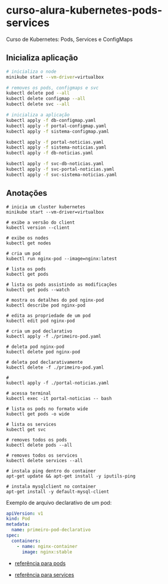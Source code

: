 # curso-alura-kubernetes-pods-services
Curso de Kubernetes: Pods, Services e ConfigMaps

## Inicializa aplicação
```bash
# inicializa o node
minikube start --vm-driver=virtualbox

# removes os pods, configmaps e svc
kubectl delete pod --all
kubectl delete configmap --all
kubectl delete svc --all

# inicializa a aplicação
kubectl apply -f db-configmap.yaml
kubectl apply -f portal-configmap.yaml
kubectl apply -f sistema-configmap.yaml

kubectl apply -f portal-noticias.yaml
kubectl apply -f sistema-noticias.yaml
kubectl apply -f db-noticias.yaml

kubectl apply -f svc-db-noticias.yaml
kubectl apply -f svc-portal-noticias.yaml
kubectl apply -f svc-sistema-noticias.yaml
```

## Anotações
```
# inicia um cluster kubernetes
minikube start --vm-driver=virtualbox

# exibe a versão do client
kubectl version --client

# exibe os nodes
kubectl get nodes

# cria um pod
kubectl run nginx-pod --image=nginx:latest

# lista os pods
kubectl get pods

# lista os pods assistindo as modificações
kubectl get pods --watch

# mostra os detalhes do pod nginx-pod
kubectl describe pod nginx-pod

# edita as propriedade de um pod
kubectl edit pod nginx-pod

# cria um pod declarativo
kubectl apply -f ./primeiro-pod.yaml

# deleta pod nginx-pod
kubectl delete pod nginx-pod

# deleta pod declarativamente
kubectl delete -f ./primeiro-pod.yaml

#
kubectl apply -f ./portal-noticias.yaml

# acessa terminal
kubectl exec -it portal-noticias -- bash

# lista os pods no formato wide
kubectl get pods -o wide

# lista os services
kubectl get svc

# removes todos os pods
kubectl delete pods --all

# removes todos os services
kubectl delete services --all

# instala ping dentro do container
apt-get update && apt-get install -y iputils-ping

# instala mysqlclient no container
apt-get install -y default-mysql-client
```

Exemplo de arquivo declarativo de um pod:
```yaml
apiVersion: v1
kind: Pod
metadata:
  name: primeiro-pod-declarativo
spec:
  containers:
    - name: nginx-container
      image: nginx:stable

```
- [referência para pods](https://kubernetes.io/docs/reference/kubernetes-api/workload-resources/pod-v1/)

- [referência para services](https://kubernetes.io/docs/reference/kubernetes-api/service-resources/)
